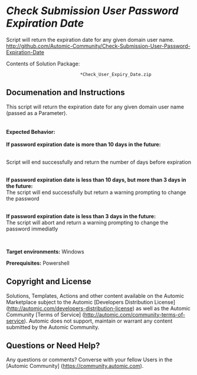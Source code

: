 *Check Submission User Password Expiration Date*
=============


Script will return the expiration date for any given domain user name.
http://github.com/Automic-Community/Check-Submission-User-Password-Expiration-Date

<!-- List of attached files -->
Contents of Solution Package:

						
								*Check_User_Expiry_Date.zip
								
						


Documenation and Instructions
---

<p>This script will return the expiration date for any given domain user name (passed as a Parameter).<br /><br /><br /><span class="bbc_underline"><strong class="bbc">Expected Behavior:</strong></span><br /><br /><strong class="bbc">If password expiration date is more than 10 days in the future:</strong><br /><br /></p>
<p>Script will end successfully and return the number of days before expiration</p>
<p><br /><strong class="bbc">If password expiration date is less than 10 days, but more than 3 days in the future:</strong><br />The script will end successfully but return a warning prompting to change the password</p>
<p><br /><strong class="bbc">If password expiration date is less than 3 days in the future:</strong><br /> The script will abort and return a warning prompting to change the password immediatly</p>
<p>&nbsp;</p>
<p><strong class="title">Target environments:</strong> Windows</p>
<p><strong class="title">Prerequisites:</strong> Powershell</p>

Copyright and License
---

Solutions, Templates, Actions and other content available on the Automic Marketplace subject to the Automic [Developers Distribution License] (http://automic.com/developers-distribution-license) as well as the Automic Community [Terms of Service] (http://automic.com/community-terms-of-service).
Automic does not support, maintain or warrant any content submitted by the Automic Community.



Questions or Need Help? 
---
Any questions or comments? Converse with your fellow Users in the [Automic Community] (https://community.automic.com).